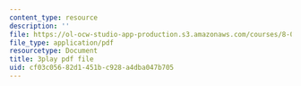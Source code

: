 ```yaml
---
content_type: resource
description: ''
file: https://ol-ocw-studio-app-production.s3.amazonaws.com/courses/8-01sc-classical-mechanics-fall-2016/cf03c05682d1451bc928a4dba047b705_1BU28txGAFI.pdf
file_type: application/pdf
resourcetype: Document
title: 3play pdf file
uid: cf03c056-82d1-451b-c928-a4dba047b705
---
```


